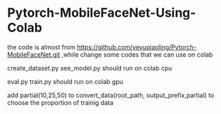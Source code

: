 # Pytorch-MobileFaceNet-Using-Colab
the code is almost from https://github.com/yeyupiaoling/Pytorch-MobileFaceNet.git ,while change some codes that we can use on colab

create_dataset.py  see_model.py should run on colab cpu 

eval.py  train.py should run on colab gpu

add partial(10,25,50) to convert_data(root_path, output_prefix,partial) to choose the proportion of trainig data
